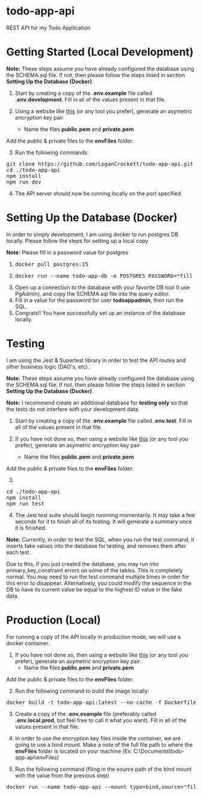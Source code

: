 # todo-app-api

REST API for my Todo Application

# Getting Started (Local Development)
**Note:** These steps assume you have already configured the database using the SCHEMA.sql file. If not, then please follow the steps listed in section **Setting Up the Database (Docker)**.

1. Start by creating a copy of the **.env.example** file called **.env.development**. Fill in all of the values present in that file.

2. Using a website like [this](https://cryptotools.net/rsagen) (or any tool you prefer), generate an asymetric encryption key pair.
    - Name the files **public.pem** and **private.pem**

Add the public & private files to the **envFiles** folder.

3. Run the following commands:
<pre>
git clone https://github.com/LoganCrockett/todo-app-api.git
cd ./todo-app-api
npm install
npm run dev
</pre>
4. The API server should now be running locally on the port specified.

# Setting Up the Database (Docker)
In order to simply development, I am using docker to run postgres DB locally. Please follow the steps for setting up a local copy

**Note:** Please fill in a password value for postgres

1. <pre>docker pull postgres:15</pre>
2. <pre>docker run --name todo-app-db -e POSTGRES_PASSWORD=*fill in value here* -d postgres:15</pre>
3. Open up a connection to the database with your favorite DB tool (I use PgAdmin), and copy the SCHEMA.sql file into the query editor.
4. Fill in a value for the password for user **todoappadmin**, then run the SQL.
5. Congrats!! You have successfully set up an instance of the database locally.

# Testing
I am using the Jest & Supertest library in order to test the API routes and other business logic (DAO's, etc).

**Note:** These steps assume you have already configured the database using the SCHEMA.sql file. If not, then please follow the steps listed in section **Setting Up the Database (Docker)**.

**Note:** I recommend create an additional database for **testing only** so that the tests do not interfere with your development data.

1. Start by creating a copy of the **.env.example** file called **.env.test**. Fill in all of the values present in that file.

2. If you have not done so, then using a website like [this](https://cryptotools.net/rsagen) (or any tool you prefer), generate an asymetric encryption key pair.
    - Name the files **public.pem** and **private.pem**

Add the public & private files to the **envFiles** folder.

3. 
<pre>
cd ./todo-app-api
npm install
npm run test
</pre>
4. The Jest test suite should begin runnning momentarily. It may take a few seconds for it to finish all of its testing. It will generate a summary once it is finished.

**Note:** Currently, in order to test the SQL, when you run the test command, it inserts fake values into the database for testing, and removes them after each test.

Due to this, if you just created the database, you may run into primary_key_constraint errors on some of the tables. This is completely normal. You may need to run the test command multiple times in order for this error to disappear. Alternatively, you could modify the sequence in the DB to have its current value be equal to the highest ID value in the fake data.

# Production (Local)
For running a copy of the API locally in production mode, we will use a docker container.

1. If you have not done so, then using a website like [this](https://cryptotools.net/rsagen) (or any tool you prefer), generate an asymetric encryption key pair.
    - Name the files **public.pem** and **private.pem**

Add the public & private files to the **envFiles** folder.

2. Run the following command to build the image locally:
<pre>
docker build -t todo-app-api:latest --no-cache -f Dockerfile.local.prod .
</pre>

3. Create a copy of the **.env.example** file (preferably called **.env.local.prod**, but feel free to call it what you want). Fill in all of the values present in that file.

4. In order to use the encryption key files inside the container, we are going to use a bind mount. Make a note of the full file path to where the **envFiles** folder is located on your machine (Ex: C:\Documents\todo-app-api\envFiles)

5. Run the following command (filing in the source path of the bind mount with the value from the previous step)
<pre>
docker run --name todo-app-api --mount type=bind,source="fill in value here",target=/todo-app-api/envFiles -d --env-file=./.env.local.prod -p 4000:4000 todo-app-api:latest
</pre>